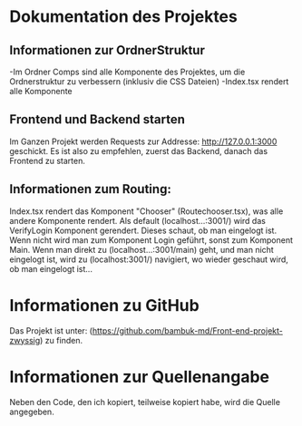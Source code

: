 # Dokumentation des Projektes

## Informationen zur OrdnerStruktur
-Im Ordner Comps sind alle Komponente des Projektes, um die Ordnerstruktur zu verbessern (inklusiv die CSS Dateien)
-Index.tsx rendert alle Komponente

## Frontend und Backend starten
Im Ganzen Projekt werden Requests zur Addresse: http://127.0.0.1:3000 geschickt. Es ist also zu empfehlen, zuerst das Backend, danach das Frontend zu starten. 

## Informationen zum Routing: 
Index.tsx rendert das Komponent "Chooser" (Routechooser.tsx), was alle andere Komponente rendert. Als default (localhost...:3001/) wird das VerifyLogin Komponent gerendert. Dieses schaut, ob man eingelogt ist. Wenn nicht wird man zum Komponent Login geführt, sonst zum Komponent Main. Wenn man direkt zu (localhost...:3001/main) geht, und man nicht eingelogt ist, wird zu (localhost:3001/) navigiert, wo wieder geschaut wird, ob man eingelogt ist...

# Informationen zu GitHub
Das Projekt ist unter: (https://github.com/bambuk-md/Front-end-projekt-zwyssig) zu finden. 

# Informationen zur Quellenangabe
Neben den Code, den ich kopiert, teilweise kopiert habe, wird die Quelle angegeben.